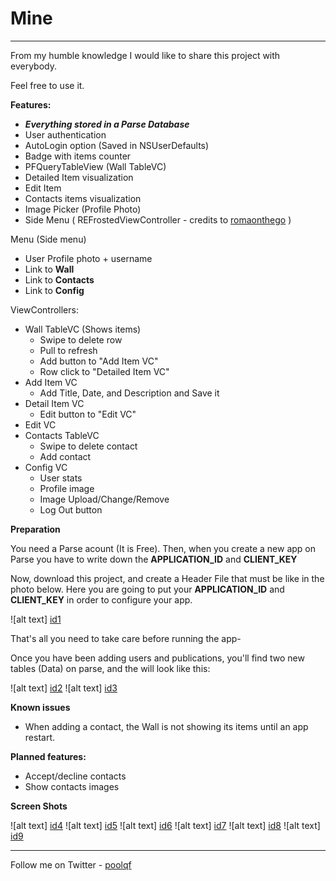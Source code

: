 Mine
========
---------------



From my humble knowledge I would like to share this project with everybody.

Feel free to use it.

**Features:**

* ***Everything stored in a Parse Database***
* User authentication
* AutoLogin option (Saved in NSUserDefaults)
* Badge with items counter
* PFQueryTableView (Wall TableVC)
* Detailed Item visualization
* Edit Item
* Contacts items visualization
* Image Picker (Profile Photo)
* Side Menu ( REFrostedViewController - credits to [romaonthego](https://github.com/romaonthego/REFrostedViewController) )

Menu (Side menu)

* User Profile photo + username
* Link to **Wall**
* Link to **Contacts**
* Link to **Config**

ViewControllers:

* Wall TableVC (Shows items)
	* Swipe to delete row
	* Pull to refresh
	* Add button to "Add Item VC"
	* Row click to "Detailed Item VC"
* Add Item VC
	* Add Title, Date, and Description and Save it
* Detail Item VC
	* Edit button to "Edit VC"
* Edit VC
* Contacts TableVC
	* Swipe to delete contact
	* Add contact
* Config VC
	* User stats
	* Profile image
	* Image Upload/Change/Remove
	* Log Out button
	
**Preparation**

You need a Parse acount (It is Free). Then, when you create a new app on Parse you have to write down the **APPLICATION_ID** and **CLIENT_KEY**

Now, download this project, and create a Header File that must be like in the photo below. Here you are going to put your **APPLICATION_ID** and **CLIENT_KEY** in order to configure your app.

![alt text] [id1]

[id1]:http://s10.postimg.org/n1dal6njt/Captura_de_pantalla_2014_10_03_a_la_s_19_58_25.png "AppUtilities.h" 

That's all you need to take care before running the app-

Once you have been adding users and publications, you'll find two new tables (Data) on parse, and the will look like this:

![alt text] [id2]
![alt text] [id3]

[id2]:http://s17.postimg.org/t1osvr2cv/Captura_de_pantalla_2014_10_03_a_la_s_20_01_23.png "User table"
[id3]:http://s27.postimg.org/ax4ls5en7/Captura_de_pantalla_2014_10_03_a_la_s_20_02_31.png "Items table"



**Known issues**

* When adding a contact, the Wall is not showing its items until an app restart.

**Planned features:**

* Accept/decline contacts
* Show contacts images


**Screen Shots**


![alt text] [id4]
![alt text] [id5]
![alt text] [id6]
![alt text] [id7]
![alt text] [id8]
![alt text] [id9]

[id4]:http://s23.postimg.org/cpuvhvskb/i_OS_Simulator_Screen_Shot_03_10_2014_20_15_00.png
[id5]:http://s27.postimg.org/4nwb1uy5f/i_OS_Simulator_Screen_Shot_03_10_2014_20_14_23.png
[id6]:http://s13.postimg.org/lp7v9niav/i_OS_Simulator_Screen_Shot_03_10_2014_20_15_07.png
[id7]:http://s29.postimg.org/90rmsh953/i_OS_Simulator_Screen_Shot_03_10_2014_20_15_35.png
[id8]:http://s24.postimg.org/avxqlfml1/i_OS_Simulator_Screen_Shot_03_10_2014_20_13_57.png
[id9]:http://s28.postimg.org/narjszyvx/i_OS_Simulator_Screen_Shot_03_10_2014_20_14_18.png



___

Follow me on Twitter - [poolqf](https://twitter.com/poolqf)